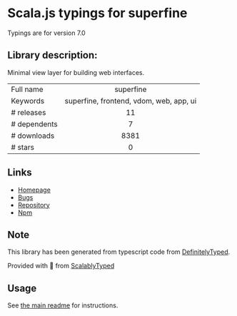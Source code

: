 
# Scala.js typings for superfine

Typings are for version 7.0

## Library description:
Minimal view layer for building web interfaces.

|                    |                 |
| ------------------ | :-------------: |
| Full name          | superfine |
| Keywords           | superfine, frontend, vdom, web, app, ui |
| # releases         | 11 |
| # dependents       | 7 |
| # downloads        | 8381 |
| # stars            | 0 |

## Links
- [Homepage](https://github.com/jorgebucaran/superfine)
- [Bugs](https://github.com/jorgebucaran/superfine/issues)
- [Repository](https://github.com/jorgebucaran/superfine)
- [Npm](https://www.npmjs.com/package/superfine)
    


## Note
This library has been generated from typescript code from [DefinitelyTyped](https://definitelytyped.org).

Provided with :purple_heart: from [ScalablyTyped](https://github.com/oyvindberg/ScalablyTyped)

## Usage
See [the main readme](../../readme.md) for instructions.


